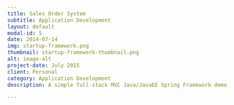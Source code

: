 ```yaml
---
title: Sales Order System
subtitle: Application Development
layout: default
modal-id: 5
date: 2014-07-14
img: startup-framework.png
thumbnail: startup-framework-thumbnail.png
alt: image-alt
project-date: July 2015
client: Personal
category: Application Development
description: A simple full-stack MVC Java/JavaEE Spring Framework demo web application which aimed at showcasing the common basic Spring Framework + Java/JavaEE features with other topics expanded. Backend written in Java, using a variety of JavaEE technologies (JAXRS, JPA, JMS, JSP, JSTL). Hibernate acts as the reference implementation of JPA for ORM. Connects to a relational MySQL database. JSP serves up frontend's HTML pages combined with CSS, JavaScript, and a bit of JQuery to give a classical web app look and feel to it.  Typical monolithic java application in nature, containing unit tests using JUnit with Mockito as the mocking framework, Integration tests done with assist of an embedded database. Can choose from HyperSQL, H2, Derby. End to End testing done in terms of BDD trialled with Cucumber JVM. At the core of this project demonstrates various different software design & architecture patterns also. From simple classical design patterns to higher level architectural patterns in MVC and 3-Layered architecture (Presentation>Service>DataAccess).   Bells and wistles offering in Lombok a boilerplate code reducer library aimed at auto-generating common getter/setters/equals/hashcode etc of POJOs. Support for static code analysis in SonarQube. As well as relational database, the concept of this project connecting to a NoSQL datastore in MongoDB was explored. Many other features so checkout my Github repo at - https://github.com/colinbut/sales-order-system.git Overall this project of mines was very inspired by Spring's own demo project - Pet Clinic.

---
```

